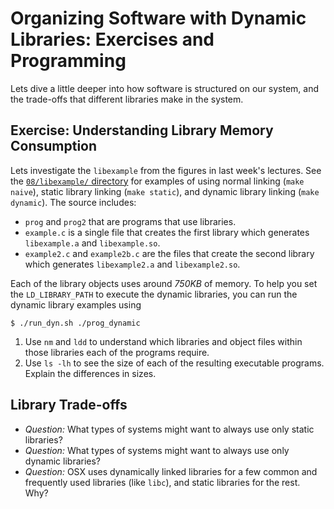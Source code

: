 
# Organizing Software with Dynamic Libraries: Exercises and Programming

Lets dive a little deeper into how software is structured on our system, and the trade-offs that different libraries make in the system.

## Exercise: Understanding Library Memory Consumption

Lets investigate the `libexample` from the figures in last week's lectures.
See the [`08/libexample/` directory](https://github.com/gwu-cs-sysprog/lectures/tree/main/08/libexample) for examples of using normal linking (`make naive`), static library linking (`make static`), and dynamic library linking (`make dynamic`).
The source includes:

- `prog` and `prog2` that are programs that use libraries.
- `example.c` is a single file that creates the first library which generates `libexample.a` and `libexample.so`.
- `example2.c` and `example2b.c` are the files that create the second library which generates `libexample2.a` and `libexample2.so`.

Each of the library objects uses around *750KB* of memory.
To help you set the `LD_LIBRARY_PATH` to execute the dynamic libraries, you can run the dynamic library examples using

```
$ ./run_dyn.sh ./prog_dynamic
```

1. Use `nm` and `ldd` to understand which libraries and object files within those libraries each of the programs require.
2. Use `ls -lh` to see the size of each of the resulting executable programs.
    Explain the differences in sizes.

## Library Trade-offs

- *Question:*
    What types of systems might want to always use only static libraries?
- *Question:*
    What types of systems might want to always use only dynamic libraries?
- *Question:*
    OSX uses dynamically linked libraries for a few common and frequently used libraries (like `libc`), and static libraries for the rest.
    Why?
